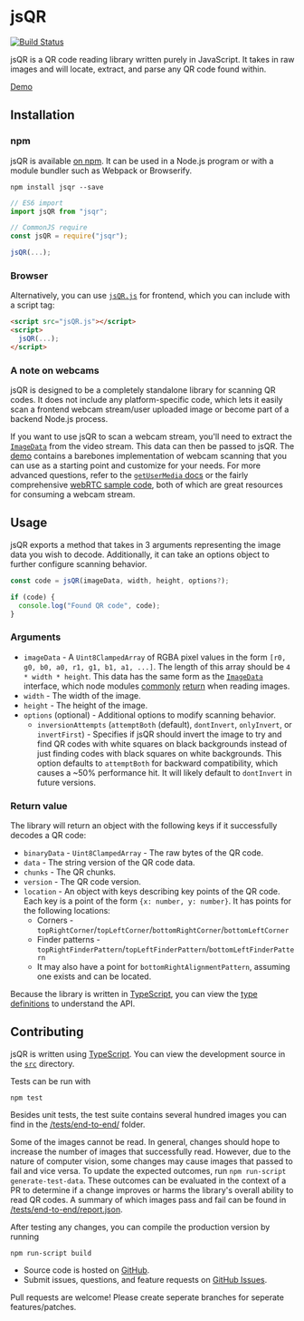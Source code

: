 # jsQR

[![Build Status](https://travis-ci.org/cozmo/jsQR.svg?branch=master)](https://travis-ci.org/cozmo/jsQR)

jsQR is a QR code reading library written purely in JavaScript.
It takes in raw images and will locate, extract, and parse any QR code found within.

[Demo](https://cozmo.github.io/jsQR)


## Installation



### npm
jsQR is available [on npm](https://www.npmjs.com/package/jsqr). It can be used in a Node.js program or with a module bundler such as Webpack or Browserify.

```
npm install jsqr --save
```

```javascript
// ES6 import
import jsQR from "jsqr";

// CommonJS require
const jsQR = require("jsqr");

jsQR(...);
```

### Browser
Alternatively, you can use [`jsQR.js`](./dist/jsQR.js) for frontend, which you can include with a script tag:

```html
<script src="jsQR.js"></script>
<script>
  jsQR(...);
</script>
```

### A note on webcams
jsQR is designed to be a completely standalone library for scanning QR codes. It does not include any platform-specific code, which lets it easily scan a frontend webcam stream/user uploaded image or become part of a backend Node.js process.

If you want to use jsQR to scan a webcam stream, you'll need to extract the [`ImageData`](https://developer.mozilla.org/en-US/docs/Web/API/ImageData) from the video stream. This data can then be passed to jsQR. The [demo](https://cozmo.github.io/jsQR) contains a barebones implementation of webcam scanning that you can use as a starting point and customize for your needs. For more advanced questions, refer to the [`getUserMedia` docs](https://developer.mozilla.org/en-US/docs/Web/API/MediaDevices/getUserMedia) or the fairly comprehensive [webRTC sample code](https://github.com/webrtc/samples), both of which are great resources for consuming a webcam stream.

## Usage

jsQR exports a method that takes in 3 arguments representing the image data you wish to decode. Additionally, it can take an options object to further configure scanning behavior.

```javascript
const code = jsQR(imageData, width, height, options?);

if (code) {
  console.log("Found QR code", code);
}
```

### Arguments
- `imageData` - A `Uint8ClampedArray` of RGBA pixel values in the form `[r0, g0, b0, a0, r1, g1, b1, a1, ...]`.
The length of this array should be `4 * width * height`.
This data has the same form as the [`ImageData`](https://developer.mozilla.org/en-US/docs/Web/API/ImageData) interface, which node modules [commonly](https://www.npmjs.com/package/jpeg-js#decoding-jpegs) [return](https://github.com/lukeapage/pngjs/blob/master/README.md#property-data) when reading images.
- `width` - The width of the image.
- `height` - The height of the image.
- `options` (optional) - Additional options to modify scanning behavior.
  - `inversionAttempts` (`attemptBoth` (default), `dontInvert`, `onlyInvert`, or `invertFirst`) - Specifies if jsQR should invert the image to try and find QR codes with white squares on black backgrounds instead of just finding codes with black squares on white backgrounds. This option defaults to `attemptBoth` for backward compatibility, which causes a ~50% performance hit. It will likely default to `dontInvert` in future versions.

### Return value
The library will return an object with the following keys if it successfully decodes a QR code:

- `binaryData` - `Uint8ClampedArray` - The raw bytes of the QR code.
- `data` - The string version of the QR code data.
- `chunks` - The QR chunks.
- `version` - The QR code version.
- `location` - An object with keys describing key points of the QR code. Each key is a point of the form `{x: number, y: number}`.
It has points for the following locations:
  - Corners - `topRightCorner`/`topLeftCorner`/`bottomRightCorner`/`bottomLeftCorner`
  - Finder patterns - `topRightFinderPattern`/`topLeftFinderPattern`/`bottomLeftFinderPattern`
  - It may also have a point for `bottomRightAlignmentPattern`, assuming one exists and can be located.

Because the library is written in [TypeScript](http://www.typescriptlang.org/), you can view the [type definitions](./dist/index.d.ts) to understand the API.

## Contributing

jsQR is written using [TypeScript](http://www.typescriptlang.org/).
You can view the development source in the [`src`](./src) directory.

Tests can be run with

```
npm test
```

Besides unit tests, the test suite contains several hundred images you can find in the [/tests/end-to-end/](./tests/end-to-end/) folder.

Some of the images cannot be read. In general, changes should hope to increase the number of images that successfully read. However, due to the nature of computer vision, some changes may cause images that passed to fail and vice versa. To update the expected outcomes, run `npm run-script generate-test-data`. These outcomes can be evaluated in the context of a PR to determine if a change improves or harms the library's overall ability to read QR codes. A summary of which images pass and fail can be found in [/tests/end-to-end/report.json](./tests/end-to-end/report.json).

After testing any changes, you can compile the production version by running
```
npm run-script build
```

- Source code is hosted on [GitHub](https://github.com/cozmo/jsQR).
- Submit issues, questions, and feature requests on [GitHub Issues](https://github.com/cozmo/jsQR/issues).

Pull requests are welcome! Please create seperate branches for seperate features/patches.
